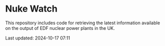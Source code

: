 # Nuke Watch

This repository includes code for retrieving the latest information available on the output of EDF nuclear power plants in the UK.

Last updated: 2024-10-17 07:11